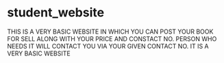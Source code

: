 # student_website
THIS IS A VERY BASIC WEBSITE IN WHICH YOU CAN POST YOUR BOOK FOR SELL ALONG WITH YOUR PRICE AND CONSTACT NO. PERSON WHO NEEDS IT WILL CONTACT YOU VIA YOUR GIVEN CONTACT NO.
IT IS A VERY BASIC WEBSITE
